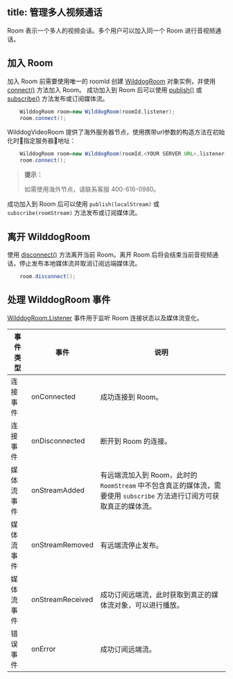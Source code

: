 title: 管理多人视频通话
---

Room 表示一个多人的视频会话。多个用户可以加入同一个 Room 进行音视频通话。

## 加入 Room
加入 Room 前需要使用唯一的 roomId 创建 [WilddogRoom](/conference/Android/api/wilddog-room.html) 对象实例，并使用 [connect()](/conference/Android/api/wilddog-room.html#connect) 方法加入 Room。
成功加入到 Room 后可以使用 [publish()](/conference/Android/api/wilddog-room.html#publish-localStream) 或 [subscribe()](/conference/Android/api/wilddog-room.html#subscribe-roomStream) 方法发布或订阅媒体流。


```java
	WilddogRoom room=new WilddogRoom(roomId,listener);
	room.connect();
```

WilddogVideoRoom 提供了海外服务器节点，使用携带url参数的构造方法在初始化时指定服务器地址：

```java
    WilddogRoom room=new WilddogRoom(roomId,<YOUR SERVER URL>,listener);
	room.connect();
```

<blockquote class="notice">
  <p><strong>提示：</strong></p>
 如需使用海外节点，请联系客服 400-616-0980。
</blockquote>

成功加入到 Room 后可以使用 `publish(localStream)` 或 `subscribe(roomStream)` 方法发布或订阅媒体流。
## 离开 WilddogRoom

使用 [disconnect()](/conference/Android/api/wilddog-room.html#disconnect) 方法离开当前 Room。离开 Room 后将会结束当前音视频通话，停止发布本地媒体流并取消订阅远端媒体流。

```java
	room.disconnect();
```

## 处理 WilddogRoom 事件

[WilddogRoom.Listener](/conference/Android/api/wilddog-room-listener.html) 事件用于监听 Room 连接状态以及媒体流变化。



|事件类型|事件|说明|
|------------------|---------------------|------------------|
|连接事件|onConnected|成功连接到 Room。|
|连接事件|onDisconnected|断开到 Room 的连接。|
|媒体流事件|onStreamAdded|有远端流加入到 Room，此时的 `RoomStream` 中不包含真正的媒体流，需要使用 `subscribe` 方法进行订阅方可获取真正的媒体流。|
|媒体流事件|onStreamRemoved|有远端流停止发布。|
|媒体流事件|onStreamReceived|成功订阅远端流，此时获取到真正的媒体流对象，可以进行播放。|
|错误事件|onError|成功订阅远端流。|



